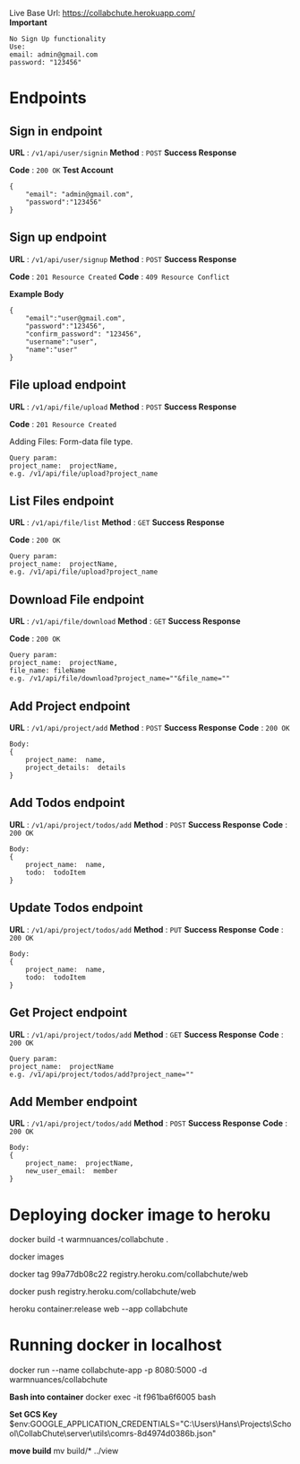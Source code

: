 Live Base Url: https://collabchute.herokuapp.com/  
**Important**  
```
No Sign Up functionality  
Use:  
email: admin@gmail.com  
password: "123456"  
```

# Endpoints

## Sign in endpoint

**URL**  :  `/v1/api/user/signin`
**Method**  :  `POST`
**Success Response**

**Code**  :  `200 OK`
**Test Account**
```
{
	"email": "admin@gmail.com",
	"password":"123456"
}
```

## Sign up endpoint

**URL**  :  `/v1/api/user/signup`
**Method**  :  `POST`
**Success Response**

**Code**  :  `201 Resource Created`
**Code**  :  `409 Resource Conflict`

**Example Body**
```
{
	"email":"user@gmail.com",
	"password":"123456",
	"confirm_password": "123456",
	"username":"user",
	"name":"user"
}

```

## File upload endpoint

**URL**  :  `/v1/api/file/upload`
**Method**  :  `POST`
**Success Response**

**Code**  :  `201 Resource Created`

Adding Files: 
Form-data file type.
```
Query param:
project_name:  projectName,
e.g. /v1/api/file/upload?project_name
```

## List Files endpoint

**URL**  :  `/v1/api/file/list`
**Method**  :  `GET`
**Success Response**

**Code**  :  `200 OK`
```
Query param:
project_name:  projectName,
e.g. /v1/api/file/upload?project_name
```
## Download File endpoint

**URL**  :  `/v1/api/file/download`
**Method**  :  `GET`
**Success Response**

**Code**  :  `200 OK`
```
Query param:
project_name:  projectName,
file_name: fileName
e.g. /v1/api/file/download?project_name=""&file_name=""
```

## Add Project endpoint

**URL**  :  `/v1/api/project/add`
**Method**  :  `POST`
**Success Response**
**Code**  :  `200 OK`
```
Body: 
{
	project_name:  name,
	project_details:  details
}

```
## Add Todos endpoint

**URL**  :  `/v1/api/project/todos/add`
**Method**  :  `POST`
**Success Response**
**Code**  :  `200 OK`
```
Body: 
{
	project_name:  name,
	todo:  todoItem
}
```

## Update Todos endpoint

**URL**  :  `/v1/api/project/todos/add`
**Method**  :  `PUT`
**Success Response**
**Code**  :  `200 OK`
```
Body: 
{
	project_name:  name,
	todo:  todoItem
}
```
## Get Project endpoint

**URL**  :  `/v1/api/project/todos/add`
**Method**  :  `GET`
**Success Response**
**Code**  :  `200 OK`
```
Query param: 
project_name:  projectName
e.g. /v1/api/project/todos/add?project_name=""
```
## Add Member endpoint

**URL**  :  `/v1/api/project/todos/add`
**Method**  :  `POST`
**Success Response**
**Code**  :  `200 OK`
```
Body:
{
	project_name:  projectName,
	new_user_email:  member
}
```

# Deploying docker image to heroku

docker build -t warmnuances/collabchute .

docker images

docker tag 99a77db08c22 registry.heroku.com/collabchute/web

docker push registry.heroku.com/collabchute/web

heroku container:release web --app collabchute

  

# Running docker in localhost

docker run --name collabchute-app -p 8080:5000 -d warmnuances/collabchute

**Bash into container**
docker exec -it f961ba6f6005 bash

**Set GCS Key**
$env:GOOGLE_APPLICATION_CREDENTIALS="C:\Users\Hans\Projects\School\CollabChute\server\utils\comrs-8d4974d0386b.json"

**move build**
mv build/* ../view
